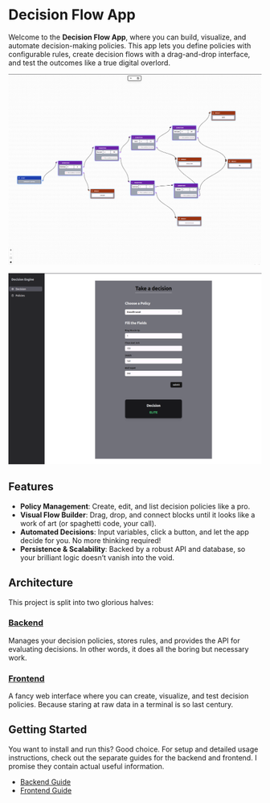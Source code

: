 # Decision Flow App

Welcome to the **Decision Flow App**, where you can build, visualize, and automate decision-making policies. This app lets you define policies with configurable rules, create decision flows with a drag-and-drop interface, and test the outcomes like a true digital overlord.

![Policy Flow](./assets/policy_flow_complex.png)

![Policy Decision](./assets/decision_result.png)

## Features

- **Policy Management**: Create, edit, and list decision policies like a pro.
- **Visual Flow Builder**: Drag, drop, and connect blocks until it looks like a work of art (or spaghetti code, your call).
- **Automated Decisions**: Input variables, click a button, and let the app decide for you. No more thinking required!
- **Persistence & Scalability**: Backed by a robust API and database, so your brilliant logic doesn’t vanish into the void.

## Architecture

This project is split into two glorious halves:

### [Backend](./backend/ConfigBackend/README.md)
Manages your decision policies, stores rules, and provides the API for evaluating decisions. In other words, it does all the boring but necessary work.


### [Frontend](./frontend/README.md)
A fancy web interface where you can create, visualize, and test decision policies. Because staring at raw data in a terminal is so last century.


## Getting Started

You want to install and run this? Good choice. For setup and detailed usage instructions, check out the separate guides for the backend and frontend. I promise they contain actual useful information.

- [Backend Guide](./backend/ConfigBackend/README.md)
- [Frontend Guide](./frontend/README.md)
